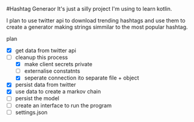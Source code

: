 #Hashtag Generaor
It's just a silly project I'm using to learn kotlin.

I plan to use twitter api to download trending hashtags and use them to create a generator making strings simmilar to the most popular hashtag.

plan 
+[x] get data from twitter api 
+[ ] cleanup this process
  +[x] make client secrets private
  +[ ] externalise constatnts
  +[x] seperate connection ito separate file + object
+[x] persist data from twitter
+[X] use data to create a markov chain
+[ ] persist the model
+[ ] create an interface to run the program 
+[ ] settings.json
